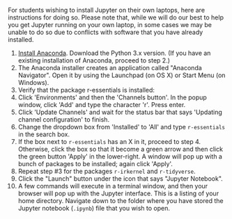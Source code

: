 
For students wishing to install Jupyter on their own laptops, here are instructions for doing so. Please note that, while we will do our best to help you get Jupyter running on your own laptop, in some cases we may be unable to do so due to conflicts with software that you have already installed.

1. [Install Anaconda](https://docs.anaconda.com/anaconda/install/). Download the Python 3.x version. (If you have an existing installation of Anaconda, proceed to step 2.)
2. The Anaconda installer creates an application called "Anaconda Navigator". Open it by using the Launchpad (on OS X) or Start Menu (on Windows).
3. Verify that the package r-essentials is installed:
  1. Click 'Environments' and then the 'Channels button'. In the popup window, click 'Add' and type the character 'r'. Press enter.
  2. Click 'Update Channels' and wait for the status bar that says 'Updating channel configuration' to finish.
  3. Change the dropdown box from 'Installed' to 'All' and type `r-essentials` in the search box.
  4. If the box next to `r-essentials` has an X in it, proceed to step 4. Otherwise, click the box so that it become a green arrow and then click the green button 'Apply' in the lower-right. A window will pop up with a bunch of packages to be installed; again click 'Apply'.
3. Repeat step #3 for the packages `r-irkernel` and `r-tidyverse`.
4. Click the "Launch" button under the icon that says "Jupyter Notebook".
5. A few commands will execute in a terminal window, and then your browser will pop up with the Jupyter interface. This is a listing of your home directory. Navigate down to the folder where you have stored the Jupyter notebook (`.ipynb`) file that you wish to open.
